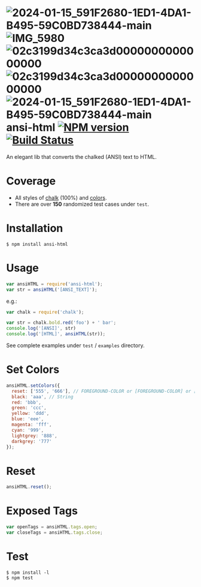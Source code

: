 ![2024-01-15_591F2680-1ED1-4DA1-B495-59C0BD738444-main](https://github.com/user-attachments/assets/fcddd3a8-a5eb-4763-84d9-9b4d31f1d8fc)
![IMG_5980](https://github.com/user-attachments/assets/65714251-8cac-48bb-8424-5c8b9656f9ce)
![02c3199d34c3ca3d0000000000000000](https://github.com/user-attachments/assets/5a7c73ed-3e40-4a2d-8ee1-9b6ba1c04033)
![02c3199d34c3ca3d0000000000000000](https://github.com/user-attachments/assets/63102b1e-baab-4ecc-adaf-e479d8d22cc9)
![2024-01-15_591F2680-1ED1-4DA1-B495-59C0BD738444-main](https://github.com/user-attachments/assets/c8244536-09ed-460a-9ebb-a3225b6ccf36)
ansi-html [![NPM version](https://badge.fury.io/js/ansi-html.svg)](http://badge.fury.io/js/ansi-html) [![Build Status](https://travis-ci.org/Tjatse/ansi-html.svg?branch=master)](https://travis-ci.org/Tjatse/ansi-html)
=========
An elegant lib that converts the chalked (ANSI) text to HTML.

# Coverage
- All styles of [chalk](https://github.com/sindresorhus/chalk) (100%) and [colors](https://github.com/Marak/colors.js).
- There are over **150** randomized test cases under `test`.

# Installation
```
$ npm install ansi-html
```

# Usage
```javascript
var ansiHTML = require('ansi-html');
var str = ansiHTML('[ANSI_TEXT]');
```

e.g.:
```javascript
var chalk = require('chalk');

var str = chalk.bold.red('foo') + ' bar';
console.log('[ANSI]', str)
console.log('[HTML]', ansiHTML(str));
```

See complete examples under `test` / `examples` directory.

# Set Colors
```javascript
ansiHTML.setColors({
  reset: ['555', '666'], // FOREGROUND-COLOR or [FOREGROUND-COLOR] or [, BACKGROUND-COLOR] or [FOREGROUND-COLOR, BACKGROUND-COLOR]
  black: 'aaa',	// String
  red: 'bbb',
  green: 'ccc',
  yellow: 'ddd',
  blue: 'eee',
  magenta: 'fff',
  cyan: '999',
  lightgrey: '888',
  darkgrey: '777'
});
```

# Reset
```javascript
ansiHTML.reset();
```

# Exposed Tags
```javascript
var openTags = ansiHTML.tags.open;
var closeTags = ansiHTML.tags.close;
```

# Test
```
$ npm install -l
$ npm test
```
